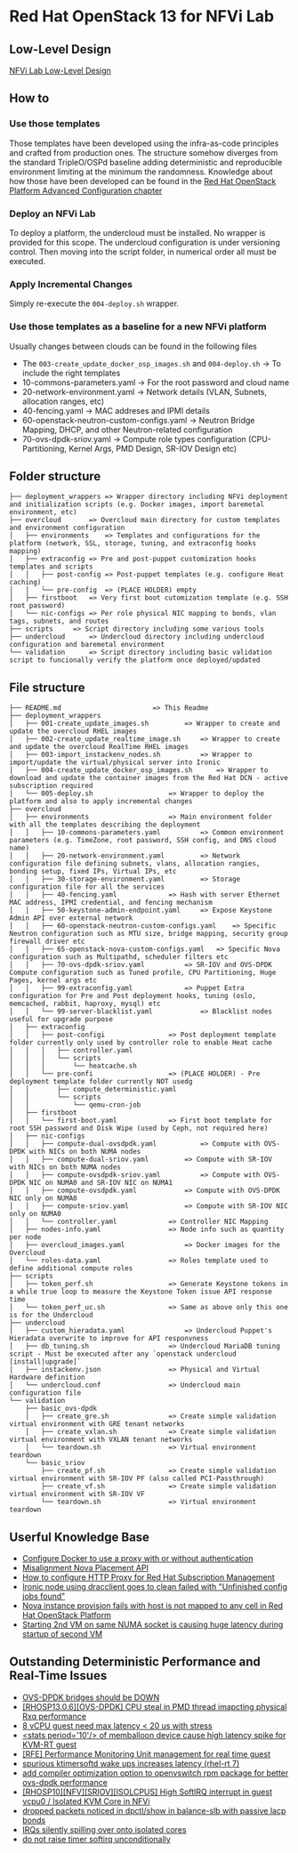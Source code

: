# Red Hat OpenStack 13 for NFVi Lab
## Low-Level Design
[NFVi Lab Low-Level Design](https://docs.google.com/spreadsheets/d/12ry5fyyKL8N18SxkPSbe-LevxOxU65WrCu3-VAWD7ew/edit?usp=sharing)
## How to
### Use those templates
Those templates have been developed using the infra-as-code principles and crafted from production ones.
The structure somehow diverges from the standard TripleO/OSPd baseline adding deterministic and reproducible environment limiting at the minimum the randomness.
Knowledge about how those have been developed can be found in the [Red Hat OpenStack Platform Advanced Configuration chapter](https://access.redhat.com/documentation/en-us/red_hat_openstack_platform/13/html/advanced_overcloud_customization/)
### Deploy an NFVi Lab
To deploy a platform, the undercloud must be installed. No wrapper is provided for this scope. The undercloud configuration is under versioning control.
Then moving into the script folder, in numerical order all must be executed.
### Apply Incremental Changes
Simply re-execute the `004-deploy.sh` wrapper.
### Use those templates as a baseline for a new NFVi platform
Usually changes between clouds can be found in the following files
 - The `003-create_update_docker_osp_images.sh` and `004-deploy.sh` -> To include the right templates
 - 10-commons-parameters.yaml -> For the root password and cloud name
 - 20-network-environment.yaml -> Network details (VLAN, Subnets, allocation ranges, etc)
 - 40-fencing.yaml -> MAC addreses and IPMI details
 - 60-openstack-neutron-custom-configs.yaml -> Neutron Bridge Mapping, DHCP, and other Neutron-related configuration
 - 70-ovs-dpdk-sriov.yaml -> Compute role types configuration (CPU-Partitioning, Kernel Args, PMD Design, SR-IOV Design etc)
## Folder structure
```
├── deployment_wrappers	=> Wrapper directory including NFVi deployment and initialization scripts (e.g. Docker images, import baremetal environment, etc)
├── overcloud		=> Overcloud main directory for custom templates and environment configuration
│   ├── environments	=> Templates and configurations for the platform (network, SSL, storage, tuning, and extraconfig hooks mapping)
│   ├── extraconfig	=> Pre and post-puppet customization hooks templates and scripts
│   │   ├── post-config	=> Post-puppet templates (e.g. configure Heat caching)
│   │   └── pre-config	=> (PLACE HOLDER) empty
│   ├── firstboot	=> Very first boot cutomization template (e.g. SSH root password)
│   └── nic-configs	=> Per role physical NIC mapping to bonds, vlan tags, subnets, and routes
├── scripts		=> Script directory including some various tools
├── undercloud		=> Undercloud directory including undercloud configuration and baremetal environment
└── validation		=> Script directory including basic validation script to funcionally verify the platform once deployed/updated
```
## File structure
```
├── README.md						=> This Readme
├── deployment_wrappers
│   ├── 001-create_update_images.sh			=> Wrapper to create and update the overcloud RHEL images
│   ├── 002-create_update_realtime_image.sh		=> Wrapper to create and update the overcloud RealTime RHEL images
│   ├── 003-import_instackenv_nodes.sh			=> Wrapper to import/update the virtual/physical server into Ironic
│   ├── 004-create_update_docker_osp_images.sh		=> Wrapper to download and update the container images from the Red Hat DCN - active subscription required
│   └── 005-deploy.sh					=> Wrapper to deploy the platform and also to apply incremental changes
├── overcloud
│   ├── environments					=> Main environment folder with all the templates describing the deployment
│   │   ├── 10-commons-parameters.yaml			=> Common environment parameters (e.g. TimeZone, root password, SSH config, and DNS cloud name)
│   │   ├── 20-network-environment.yaml			=> Network configuration file defining subnets, vlans, allocation rangies, bonding setup, fixed IPs, Virtual IPs, etc
│   │   ├── 30-storage-environment.yaml			=> Storage configuration file for all the services
│   │   ├── 40-fencing.yaml				=> Hash with server Ethernet MAC address, IPMI credential, and fencing mechanism
│   │   ├── 50-keystone-admin-endpoint.yaml		=> Expose Keystone Admin API over external network
│   │   ├── 60-openstack-neutron-custom-configs.yaml	=> Specific Neutron configuration such as MTU size, bridge mapping, security group firewall driver etc
│   │   ├── 65-openstack-nova-custom-configs.yaml	=> Specific Nova configuration such as Multipathd, scheduler filters etc
│   │   ├── 70-ovs-dpdk-sriov.yaml			=> SR-IOV and OVS-DPDK Compute configuration such as Tuned profile, CPU Partitioning, Huge Pages, kernel args etc
│   │   ├── 99-extraconfig.yaml				=> Puppet Extra configuration for Pre and Post deployment hooks, tuning (oslo, memcached, rabbit, haproxy, mysql) etc
│   │   └── 99-server-blacklist.yaml			=> Blacklist nodes useful for upgrade purpose
│   ├── extraconfig
│   │   ├── post-configi				=> Post deployment template folder currently only used by controller role to enable Heat cache
│   │   │   ├── controller.yaml
│   │   │   └── scripts
│   │   │       └── heatcache.sh
│   │   └── pre-confi					=> (PLACE HOLDER) - Pre deployment template folder currently NOT usedg
│   │       ├── compute_deterministic.yaml
│   │       └── scripts
│   │           └── qemu-cron-job
│   ├── firstboot
│   │   └── first-boot.yaml				=> First boot template for root SSH password and Disk Wipe (used by Ceph, not required here)
│   ├── nic-configs
│   │   ├── compute-dual-ovsdpdk.yaml			=> Compute with OVS-DPDK with NICs on both NUMA nodes
│   │   ├── compute-dual-sriov.yaml			=> Compute with SR-IOV with NICs on both NUMA nodes
│   │   ├── compute-ovsdpdk-sriov.yaml			=> Compute with OVS-DPDK NIC on NUMA0 and SR-IOV NIC on NUMA1
│   │   ├── compute-ovsdpdk.yaml			=> Compute with OVS-DPDK NIC only on NUMA0
│   │   ├── compute-sriov.yaml				=> Compute with SR-IOV NIC only on NUMA0
│   │   └── controller.yaml				=> Controller NIC Mapping
│   ├── nodes-info.yaml					=> Node info such as quantity per node
│   ├── overcloud_images.yaml				=> Docker images for the Overcloud
│   └── roles-data.yaml					=> Roles template used to define additional compute roles
├── scripts
│   ├── token_perf.sh					=> Generate Keystone tokens in a while true loop to measure the Keystone Token issue API response time
│   └── token_perf_uc.sh				=> Same as above only this one is for the Undercloud
├── undercloud
│   ├── custom_hieradata.yaml				=> Undercloud Puppet's Hieradata overwrite to improve for API responvness
│   ├── db_tuning.sh					=> Undercloud MariaDB tuning script - Must be executed after any `openstack undercloud [install|upgrade]`
│   ├── instackenv.json					=> Physical and Virtual Hardware definition
│   └── undercloud.conf					=> Undercloud main configuration file
└── validation
    ├── basic_ovs-dpdk
    │   ├── create_gre.sh				=> Create simple validation virtual environment with GRE tenant networks
    │   ├── create_vxlan.sh				=> Create simple validation virtual environment with VXLAN tenant networks
    │   └── teardown.sh					=> Virtual environment teardown
    └── basic_sriov
        ├── create_pf.sh				=> Create simple validation virtual environment with SR-IOV PF (also called PCI-Passthrough)
        ├── create_vf.sh				=> Create simple validation virtual environment with SR-IOV VF
        └── teardown.sh					=> Virtual environment teardown
```
## Userful Knowledge Base
- [Configure Docker to use a proxy with or without authentication](https://access.redhat.com/solutions/1377973)
- [Misalignment Nova Placement API](https://ask.openstack.org/en/question/115081/openstack-queen-instance-creation-error-no-valid-host-was-found/)
- [How to configure HTTP Proxy for Red Hat Subscription Management](https://access.redhat.com/solutions/57669)
- [Ironic node using dracclient goes to clean failed with "Unfinished config jobs found"](https://bugzilla.redhat.com/show_bug.cgi?id=1534551)
- [Nova instance provision fails with host is not mapped to any cell in Red Hat OpenStack Platform](https://access.redhat.com/solutions/3268111)
- [Starting 2nd VM on same NUMA socket is causing huge latency during startup of second VM](https://bugzilla.redhat.com/show_bug.cgi?id=1678810#c39)
## Outstanding Deterministic Performance and Real-Time Issues
- [OVS-DPDK bridges should be DOWN](https://bugzilla.redhat.com/show_bug.cgi?id=1628227)
- [[RHOSP13.0.6][OVS-DPDK] CPU steal in PMD thread imapcting physical Rxq performance](https://bugzilla.redhat.com/show_bug.cgi?id=1734368)
- [8 vCPU guest need max latency < 20 us with stress](https://bugzilla.redhat.com/show_bug.cgi?id=1690543)
- [\<stats period='10'/> of memballoon device cause high latency spike for KVM-RT guest](https://bugzilla.redhat.com/show_bug.cgi?id=1701509)
- [[RFE] Performance Monitoring Unit management for real time guest](https://bugzilla.redhat.com/show_bug.cgi?id=1646397)
- [spurious ktimersoftd wake ups increases latency (rhel-rt 7)](https://bugzilla.redhat.com/show_bug.cgi?id=1550584)
- [add compiler optimization option to openvswitch rpm package for better ovs-dpdk performance](https://bugzilla.redhat.com/show_bug.cgi?id=1633719)
- [[RHOSP10][NFV][SRIOV][ISOLCPUS] High SoftIRQ interrupt in guest vcpu0 / Isolated KVM Core in NFVi](https://bugzilla.redhat.com/show_bug.cgi?id=1667911)
- [dropped packets noticed in dpctl/show in balance-slb with passive lacp bonds](https://bugzilla.redhat.com/show_bug.cgi?id=1701825)
- [IRQs silently spilling over onto isolated cores](https://bugzilla.redhat.com/show_bug.cgi?id=1714686)
- [do not raise timer softirq unconditionally](https://bugzilla.redhat.com/show_bug.cgi?id=1730016)
